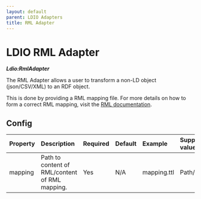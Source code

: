 ```yaml
---
layout: default
parent: LDIO Adapters
title: RML Adapter
---
```


# LDIO RML Adapter

***Ldio:RmlAdapter***

The RML Adapter allows a user to transform a non-LD object (json/CSV/XML) to an RDF object.

This is done by providing a RML mapping file. For more details on how to form a correct RML mapping, visit
the [RML documentation].

## Config


| Property | Description                                    | Required | Default | Example                     | Supported values    |
|:---------|:-----------------------------------------------|:---------|:--------|:----------------------------|:--------------------|
| mapping  | Path to content of RML/content of RML mapping. | Yes      | N/A     | mapping.ttl                 | Path/String         |

[RML documentation]: https://rml.io/specs/rml/